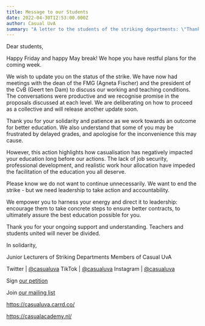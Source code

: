 ```yaml
---
title: Message to our Students
date: 2022-04-30T12:53:00.000Z
author: Casual UvA
summary: "A letter to the students of the striking departments: \"Thank you for your solidarity and patience as we work towards an outcome for better education. We also understand that some of you may be frustrated by delayed grades, and apologise for the inconvenience this may cause.\""
---
```


Dear students,

Happy Friday and happy May break! We hope you have restful plans for the coming week. 

We wish to update you on the status of the strike. We have now had meetings with the dean of the FMG (Agneta Fischer) and the president of the CvB (Geert ten Dam) to discuss our working and teaching conditions. The conversations were productive and we recognise promise in the proposals discussed at each level. We are deliberating on how to proceed as a collective and will release another update soon. 

Thank you for your solidarity and patience as we work towards an outcome for better education. We also understand that some of you may be frustrated by delayed grades, and apologise for the inconvenience this may cause.  

However, this action highlights how casualisation has negatively impacted your education long before our actions. The lack of job security, professional development, and realistic work hour allocation have impeded the facilitation of the education you all deserve. 

Please know we do not want to continue unnecessarily. We want to end the strike - but we need leadership to take action and accountability. 

We empower you to harness your energy and direct it to leadership: encourage them to take concrete steps to ensure better contracts, to ultimately assure the best education possible for you. 

Thank you for your ongoing support and understanding. Teachers and students united will never be divided. 

In solidarity,

Junior Lecturers of Striking Departments 
Members of Casual UvA 
 
Twitter | [@casualuva](https://twitter.com/casualuva)
TikTok | [@casualuva](https://www.tiktok.com/@casualuva)
Instagram | [@casualuva](https://www.instagram.com/casualuva/)
 
Sign [our petition](https://nocasualisationuva.petities.nl/?)
 
Join [our mailing list](https://lists.riseup.net/www/subscribe/casualuva)
 
https://casualuva.carrd.co/
 
https://casualacademy.nl/
